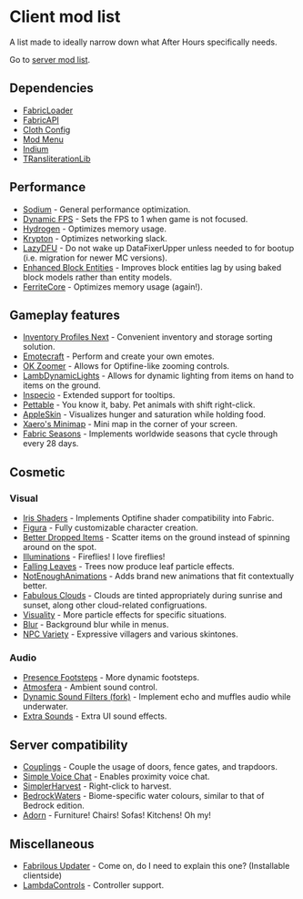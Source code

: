 # Client mod list
A list made to ideally narrow down what After Hours specifically needs.

Go to [server mod list](https://github.com/Sloofy/After-Hours-Minecraft-Server/blob/master/server-modslist.md).

## Dependencies
* [FabricLoader](https://fabricmc.net/use/)
* [FabricAPI](https://www.curseforge.com/minecraft/mc-mods/fabric-api)
* [Cloth Config](https://www.curseforge.com/minecraft/mc-mods/cloth-config)
* [Mod Menu](https://www.curseforge.com/minecraft/mc-mods/modmenu)
* [Indium](https://github.com/comp500/Indium)
* [TRansliterationLib](https://www.curseforge.com/minecraft/mc-mods/transliterationlib)

## Performance
* [Sodium](https://www.curseforge.com/minecraft/mc-mods/sodium) - General performance optimization.
* [Dynamic FPS](https://www.curseforge.com/minecraft/mc-mods/dynamic-fps) - Sets the FPS to 1 when game is not focused.
* [Hydrogen](https://github.com/CaffeineMC/hydrogen-fabric) - Optimizes memory usage.
* [Krypton](https://github.com/astei/krypton) - Optimizes networking slack.
* [LazyDFU](https://modrinth.com/mod/lazydfu) - Do not wake up DataFixerUpper unless needed to for bootup (i.e. migration for newer MC versions).
* [Enhanced Block Entities](https://modrinth.com/mod/ebe) - Improves block entities lag by using baked block models rather than entity models.
* [FerriteCore](https://www.curseforge.com/minecraft/mc-mods/ferritecore-fabric) - Optimizes memory usage (again!).

## Gameplay features
* [Inventory Profiles Next](https://www.curseforge.com/minecraft/mc-mods/inventory-profiles-next) - Convenient inventory and storage sorting solution.
* [Emotecraft](https://modrinth.com/mod/emotecraft) - Perform and create your own emotes.
* [OK Zoomer](https://www.curseforge.com/minecraft/mc-mods/ok-zoomer) - Allows for Optifine-like zooming controls.
* [LambDynamicLights](https://www.curseforge.com/minecraft/mc-mods/lambdynamiclights) - Allows for dynamic lighting from items on hand to items on the ground.
* [Inspecio](https://modrinth.com/mod/inspecio) - Extended support for tooltips.
* [Pettable](https://modrinth.com/mod/pettable) - You know it, baby. Pet animals with shift right-click.
* [AppleSkin](https://www.curseforge.com/minecraft/mc-mods/appleskin) - Visualizes hunger and saturation while holding food.
* [Xaero's Minimap](https://www.curseforge.com/minecraft/mc-mods/xaeros-minimap) - Mini map in the corner of your screen.
* [Fabric Seasons](https://www.curseforge.com/minecraft/mc-mods/fabric-seasons) - Implements worldwide seasons that cycle through every 28 days. 

## Cosmetic
### Visual
* [Iris Shaders](https://www.curseforge.com/minecraft/mc-mods/irisshaders) - Implements Optifine shader compatibility into Fabric.
* [Figura](https://modrinth.com/mod/figura) - Fully customizable character creation.
* [Better Dropped Items](https://www.curseforge.com/minecraft/mc-mods/better-dropped-items) - Scatter items on the ground instead of spinning around on the spot.
* [Illuminations](https://www.curseforge.com/minecraft/mc-mods/illuminations) - Fireflies! I love fireflies!
* [Falling Leaves](https://www.curseforge.com/minecraft/mc-mods/falling-leaves-fabric) - Trees now produce leaf particle effects.
* [NotEnoughAnimations](https://www.curseforge.com/minecraft/mc-mods/not-enough-animations) - Adds brand new animations that fit contextually better.
* [Fabulous Clouds](https://modrinth.com/mod/fabulousclouds) - Clouds are tinted appropriately during sunrise and sunset, along other cloud-related configruations.
* [Visuality](https://modrinth.com/mod/visuality) - More particle effects for specific situations.
* [Blur](https://www.curseforge.com/minecraft/mc-mods/blur-fabric) - Background blur while in menus.
* [NPC Variety](https://www.curseforge.com/minecraft/mc-mods/npc-variety-port) - Expressive villagers and various skintones.

### Audio
* [Presence Footsteps](https://www.curseforge.com/minecraft/mc-mods/presence-footsteps) - More dynamic footsteps.
* [Atmosfera](https://www.curseforge.com/minecraft/mc-mods/atmosfera) - Ambient sound control.
* [Dynamic Sound Filters (fork)](https://gitlab.com/mikenrafter1/mc-dyn-sfx) - Implement echo and muffles audio while underwater.
* [Extra Sounds](https://modrinth.com/mod/extrasounds) - Extra UI sound effects.

## Server compatibility
* [Couplings](https://www.curseforge.com/minecraft/mc-mods/couplings) - Couple the usage of doors, fence gates, and trapdoors. 
* [Simple Voice Chat](https://www.curseforge.com/minecraft/mc-mods/simple-voice-chat) - Enables proximity voice chat.
* [SimplerHarvest](https://www.curseforge.com/minecraft/mc-mods/simplerharvest/) - Right-click to harvest. 
* [BedrockWaters](https://www.curseforge.com/minecraft/mc-mods/bedrockwaters/) - Biome-specific water colours, similar to that of Bedrock edition.
* [Adorn](https://modrinth.com/mod/adorn) - Furniture! Chairs! Sofas! Kitchens! Oh my!

## Miscellaneous
* [Fabrilous Updater](https://www.curseforge.com/minecraft/mc-mods/fabrilous-updater) - Come on, do I need to explain this one? (Installable clientside)
* [LambdaControls](https://modrinth.com/mod/lambdacontrols) - Controller support.
